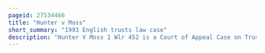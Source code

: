 ```yaml
---
pageid: 27534466
title: "Hunter v Moss"
short_summary: "1993 English trusts law case"
description: "Hunter V Moss 1 Wlr 452 is a Court of Appeal Case on Trust Law in England with Respect to the Certainty of subject Matter needed to form a Trust. Moss promised hunter 50 Shares in his Company as Part of a Contract but failed to provide them. Hunter filed for them a Claim against Moss arguing that Moss's Promise created a Trust over the 50 Shares. The Constitution of Trusts normally requires that Trust Property be segregated from non-trust Property for the Trust to be valid, as in Re London Wine Co Ltd. On this Occasion, however, both Colin Rimer in the high Court of Justice and Dillon, Mann and Hirst Ljj in the Court of Appeal felt that, because this Case dealt with intangible rather than tangible Property, this Rule did not have to be applied. Because all the Shares were identical it did n't matter that they were not segregated and the Trust was valid. The Decision was applied in the Case of Harvard Securities which created a Rule that Segregation is not always necessary when the Trust Concerns identical intangible Assets."
---
```

